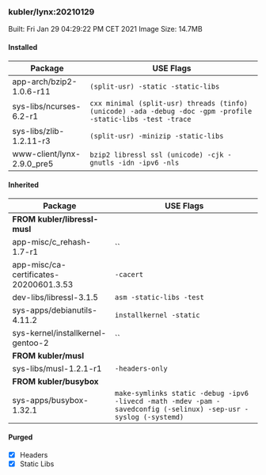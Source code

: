 ### kubler/lynx:20210129

Built: Fri Jan 29 04:29:22 PM CET 2021
Image Size: 14.7MB

#### Installed
Package | USE Flags
--------|----------
app-arch/bzip2-1.0.6-r11 | `(split-usr) -static -static-libs`
sys-libs/ncurses-6.2-r1 | `cxx minimal (split-usr) threads (tinfo) (unicode) -ada -debug -doc -gpm -profile -static-libs -test -trace`
sys-libs/zlib-1.2.11-r3 | `(split-usr) -minizip -static-libs`
www-client/lynx-2.9.0_pre5 | `bzip2 libressl ssl (unicode) -cjk -gnutls -idn -ipv6 -nls`
#### Inherited
Package | USE Flags
--------|----------
**FROM kubler/libressl-musl** |
app-misc/c_rehash-1.7-r1 | ``
app-misc/ca-certificates-20200601.3.53 | `-cacert`
dev-libs/libressl-3.1.5 | `asm -static-libs -test`
sys-apps/debianutils-4.11.2 | `installkernel -static`
sys-kernel/installkernel-gentoo-2 | ``
**FROM kubler/musl** |
sys-libs/musl-1.2.1-r1 | `-headers-only`
**FROM kubler/busybox** |
sys-apps/busybox-1.32.1 | `make-symlinks static -debug -ipv6 -livecd -math -mdev -pam -savedconfig (-selinux) -sep-usr -syslog (-systemd)`
#### Purged
- [x] Headers
- [x] Static Libs
